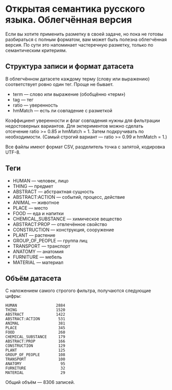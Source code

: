 # Открытая семантика русского языка. Облегчённая версия

Если вы хотите применить разметку в своей задаче, но пока не готовы разбираться с полным форматом, вам может быть полезна облегчённая версия. По сути это напоминает частеречную разметку, только по семантическим критериям.

## Структура записи и формат датасета

В облегчённом датасете каждому терму (слову или выражению) соответствует ровно один тег. Проще не бывает.

* term —  слово или выражение (обобщённо «терм»)
* tag — тег
* ratio — уверенность
* hmMatch — есть ли совпадение с разметкой

Коэффициент уверенности и флаг совпадения нужны для фильтрации недостоверных вариантов. Для экпериментов можно сделать отсечение ratio >= 0.85 и hmMatch = 1. Затем подкручивать по необходимости. (Самый строгий вариант — ratio >= 0.99 и hmMatch = 1.)

Все файлы имеют формат CSV, разделитель точка с запятой, кодировка UTF-8.

## Теги
* HUMAN — человек, лицо
* THING — предмет
* ABSTRACT — абстрактная сущность
* ABSTRACT:ACTION — событий, процесс, действие
* ANIMAL — животное
* PLACE — место
* FOOD — еда и напитки
* CHEMICAL_SUBSTANCE — химическое вещество
* ABSTRACT:PROP — отвлечённое свойство
* CONSTRUCTION — конструкция, сооружение
* PLANT — растение
* GROUP_OF_PEOPLE — группа лиц
* TRANSPORT — транспорт
* ANATOMY — анатомия
* FURNITURE — мебель
* MATERIAL — материал

## Объём датасета

С наложением самого строгого фильтра, получаются следующие цифры: 

```
HUMAN                 2884
THING                 1520
ABSTRACT              1422
ABSTRACT:ACTION        531
ANIMAL                 381
PLACE                  345
FOOD                   260
CHEMICAL_SUBSTANCE     179
ABSTRACT:PROP          166
CONSTRUCTION           129
PLANT                  125
GROUP_OF_PEOPLE        108
TRANSPORT              100
ANATOMY                 95
FURNITURE               32
MATERIAL                29
```

Общий объём — 8306 записей.